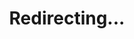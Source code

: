 ---
title: Redirecting...
layout: redirect
sitemap: false
permalink: /results/Malaysia
redirect_to: /results/MYS/
---